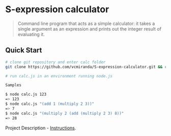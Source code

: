 # S-expression calculator

> Command line program that acts as a simple calculator: it takes a single argument as an expression and prints out the integer result of evaluating it.

## Quick Start

``` bash
# clone git repository and enter calc folder
git clone https://github.com/vcmiranda/S-expression-calculator.git && cd S-expression-calculator

# run calc.js in an environment running node.js

Samples

$ node calc.js 123
=> 123
$ node calc.js "(add 1 (multiply 2 3))"
=> 7
$ node calc.js "(multiply 2 (add (multiply 2 3) 8))"
=> 28

```

Project Description - [Instructions](https://gist.github.com/rraval/2ef5e2ff228e022653db2055fc12ea9d).
